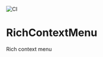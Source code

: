 ![CI](https://github.com/eonist/RichContextMenu/workflows/CI/badge.svg)

# RichContextMenu
Rich context menu
